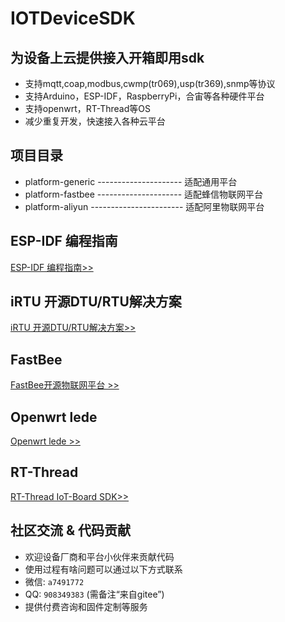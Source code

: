 # IOTDeviceSDK
## 为设备上云提供接入开箱即用sdk
- 支持mqtt,coap,modbus,cwmp(tr069),usp(tr369),snmp等协议 
- 支持Arduino，ESP-IDF，RaspberryPi，合宙等各种硬件平台 
- 支持openwrt，RT-Thread等OS
- 减少重复开发，快速接入各种云平台
## 项目目录
* platform-generic ---------------------  适配通用平台
* platform-fastbee ---------------------  适配蜂信物联网平台
* platform-aliyun ----------------------- 适配阿里物联网平台

## ESP-IDF 编程指南
[ESP-IDF 编程指南>>](https://docs.espressif.com/projects/esp-idf/zh_CN/latest/esp32/index.html)

## iRTU 开源DTU/RTU解决方案
[iRTU 开源DTU/RTU解决方案>>](https://wiki.openluat.com/)

## FastBee
[FastBee开源物联网平台 >>](https://gitee.com/kerwincui/wumei-smart)

## Openwrt lede
[Openwrt lede >>](https://github.com/coolsnowwolf/lede.git)

## RT-Thread
[RT-Thread IoT-Board SDK>>](https://gitee.com/Armink/IoT_Board)

## 社区交流 & 代码贡献
- 欢迎设备厂商和平台小伙伴来贡献代码
- 使用过程有啥问题可以通过以下方式联系
- 微信: `a7491772`
- QQ: `908349383` (需备注“来自gitee”)
- 提供付费咨询和固件定制等服务